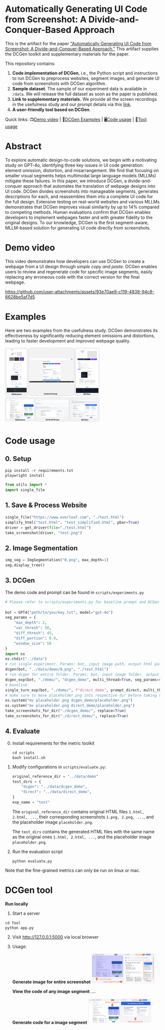 # Automatically Generating UI Code from Screenshot: A Divide-and-Conquer-Based Approach

This is the artifact for the paper ["Automatically Generating UI Code from Screenshot: A Divide-and-Conquer-Based Approach."](https://arxiv.org/abs/2406.16386) This artifact supplies the DCGen toolkit and supplementary materials for the paper.


This repository contains:

1. **Code implementation of DCGen**, i.e., the Python script and instructions to run DCGen to preprocess websites, segment images, and generate UI code from screenshots with DCGen algorithm. 
2. **Sample dataset**. The sample of our experiment data is available in `/data`. We will release the full dataset as soon as the paper is published.
3. **Link to supplementary materials.** We provide all the screen recordings in the usefulness study and our prompt details via this [link](https://drive.google.com/drive/folders/1FnR6MTKCSWFsUP__qO-J5YRhSB7RRDI-?usp=sharing).
4. **A user-friendly tool based on DCGen**.


Quick links: :tv:[Demo video](#Demo-video) | :pencil:[DCGen Examples](#Examples) | 🖥️[Code usage](#Code-usage) | 🔨[Tool usage](#DCGen-tool) 


# Abstract

To explore automatic design-to-code solutions, we begin with a motivating study on GPT-4o, identifying three key issues in UI code generation: element omission, distortion, and misarrangement. We find that focusing on smaller visual segments helps multimodal large language models (MLLMs) mitigate these failures. In this paper, we introduce DCGen, a divide-and-conquer approach that automates the translation of webpage designs into UI code. DCGen divides screenshots into manageable segments, generates descriptions for each, and reassembles them into a complete UI code for the full design. Extensive testing on real-world websites and various MLLMs demonstrates that DCGen improves visual similarity by up to 14% compared to competing methods. Human evaluations confirm that DCGen enables developers to implement webpages faster and with greater fidelity to the original designs. To our knowledge, DCGen is the first segment-aware, MLLM-based solution for generating UI code directly from screenshots.



# Demo video

This video demonstrates how developers can use DCGen to create a webpage from a UI design through *simple copy and paste*. DCGen enables users to review and regenerate code for specific image segments, easily replacing any erroneous code with the correct version for the final webpage.

https://github.com/user-attachments/assets/93e70ae9-c119-4838-94c8-6628be5af7d5

# Examples

Here are two examples from the usefulness study. DCGen demonstrates its effectiveness by significantly reducing element omissions and distortions, leading to faster development and improved webpage quality.

<img src="./assets/case_usefulness.png" alt="case_usefulness" style="zoom: 30%;" />


# Code usage

## 0. Setup

```she
pip install -r requirements.txt
playwright install
```


```python
from utils import *
import single_file
```

## 1. Save & Process Website

```python
single_file("https://www.overleaf.com", "./test.html")
simplify_html("test.html", "test_simplified.html", pbar=True)
driver = get_driver(file="./test.html")
take_screenshot(driver, "test.png")
```

## 2. Image Segmentation

```python
img_seg = ImgSegmentation("0.png", max_depth=1)
seg.display_tree()
```

## 3. DCGen 

The demo code and prompt can be found in `scripts/experiments.py`

```python
# Please refer to scripts/experiments.py for baseline prompt and DCGen prompt

bot = GPT4("path/to/you/key.txt", model="gpt-4o")
seg_params = {
    "max_depth": 2,
    "var_thresh": 50,
    "diff_thresh": 45,
    "diff_portion": 0.9,
    "window_size": 50
}
import os
os.chdir("../data")
# run single experiment. Params: bot, input image path, output html path
dcgen(bot, "../data/demo/0.png", "./test.html") 
# run dcgen for entire folder. Params: bot, input image folder, output html folder
dcgen_exp(bot, "./demo/", "dcgen_demo", multi_thread=True, seg_params=seg_params)
# baseline
single_turn_exp(bot, "./demo/", f"direct_demo", prompt_direct, multi_thread=True)
# make sure to move placeholder.png into respective dir before taking screenshots
os.system("mv placeholder.png dcgen_demo/placeholder.png")
os.system("mv placeholder.png direct_demo/placeholder.png")
take_screenshots_for_dir("./dcgen_demo/", replace=True)
take_screenshots_for_dir("./direct_demo/", replace=True)
```

## 4. Evaluate 

0. Install requirements for the metric toolkit

    ```shell
    cd scripts
    bash install.sh
    ```

1. Modify configurations in `scripts/evaluate.py`: 

   ```python
   original_reference_dir = "../data/demo"
   test_dirs = {
       "dcgen": "../data/dcgen_demo",
       "direct": "../data/direct_demo",
   }
   exp_name = "test"
   ```

   The `original_reference_dir` contains original HTML files `1.html, 2.html, ...`, their corresponding screenshots `1.png, 2.png, ...`, and the placeholder image `placeholder.png`.

   The `test_dirs` contains the generated HTML files with the same name as the original ones `1.html, 2.html, ...`, and the placeholder image `placeholder.png`.

2. Run the evaluation script

	```shell
	python evaluate.py

Note that the fine-grained metrics can only be run on linux or mac.

# DCGen tool

**Run locally**

1. Start a server

  ```shell
  cd Tool
  python app.py
  ```

2. Visit http://127.0.0.1:5000 via local browser

3. Usage:

   **Generate image for entire screenshot**
   <img src="./assets/dcgenui1.png" alt="dcgenui1" style="zoom:20%;" />

   **View the code of any image segment**
   <img src="./assets/dcgenui2.png" alt="dcgenui2" style="zoom:20%;" />

   **Generate code for a image segment**
   <img src="./assets/dcgenui3.png" alt="dcgenui3" style="zoom:20%;" />

   
